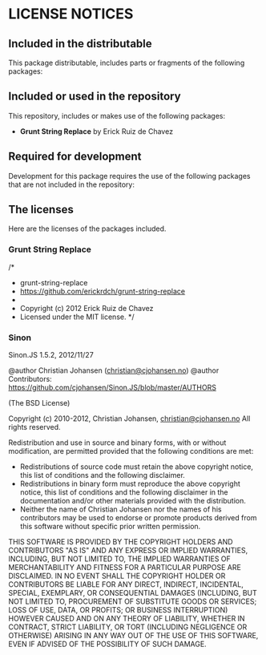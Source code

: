 # LICENSE NOTICES

## Included in the distributable

This package distributable, includes parts or fragments of the following packages:


## Included or used in the repository

This repository, includes or makes use of the following packages:

* **Grunt String Replace** by Erick Ruiz de Chavez


## Required for development

Development for this package requires the use of the following packages that are not included in the repository:


## The licenses
Here are the licenses of the packages included.

### Grunt String Replace
/*
 * grunt-string-replace
 * https://github.com/erickrdch/grunt-string-replace
 *
 * Copyright (c) 2012 Erick Ruiz de Chavez
 * Licensed under the MIT license.
 */

### Sinon

Sinon.JS 1.5.2, 2012/11/27

@author Christian Johansen (christian@cjohansen.no)
@author Contributors: https://github.com/cjohansen/Sinon.JS/blob/master/AUTHORS

(The BSD License)

Copyright (c) 2010-2012, Christian Johansen, christian@cjohansen.no
All rights reserved.

Redistribution and use in source and binary forms, with or without modification,
are permitted provided that the following conditions are met:

   * Redistributions of source code must retain the above copyright notice,
     this list of conditions and the following disclaimer.
   * Redistributions in binary form must reproduce the above copyright notice,
     this list of conditions and the following disclaimer in the documentation
     and/or other materials provided with the distribution.
   * Neither the name of Christian Johansen nor the names of his contributors
     may be used to endorse or promote products derived from this software
     without specific prior written permission.

THIS SOFTWARE IS PROVIDED BY THE COPYRIGHT HOLDERS AND CONTRIBUTORS "AS IS" AND
ANY EXPRESS OR IMPLIED WARRANTIES, INCLUDING, BUT NOT LIMITED TO, THE IMPLIED
WARRANTIES OF MERCHANTABILITY AND FITNESS FOR A PARTICULAR PURPOSE ARE
DISCLAIMED. IN NO EVENT SHALL THE COPYRIGHT HOLDER OR CONTRIBUTORS BE LIABLE
FOR ANY DIRECT, INDIRECT, INCIDENTAL, SPECIAL, EXEMPLARY, OR CONSEQUENTIAL
DAMAGES (INCLUDING, BUT NOT LIMITED TO, PROCUREMENT OF SUBSTITUTE GOODS OR
SERVICES; LOSS OF USE, DATA, OR PROFITS; OR BUSINESS INTERRUPTION) HOWEVER
CAUSED AND ON ANY THEORY OF LIABILITY, WHETHER IN CONTRACT, STRICT LIABILITY,
OR TORT (INCLUDING NEGLIGENCE OR OTHERWISE) ARISING IN ANY WAY OUT OF THE USE OF
THIS SOFTWARE, EVEN IF ADVISED OF THE POSSIBILITY OF SUCH DAMAGE.


